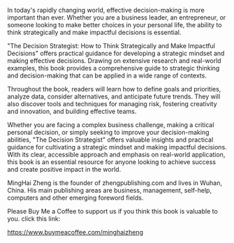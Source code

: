 

In today's rapidly changing world, effective decision-making is more important than ever. Whether you are a business leader, an entrepreneur, or someone looking to make better choices in your personal life, the ability to think strategically and make impactful decisions is essential.

"The Decision Strategist: How to Think Strategically and Make Impactful Decisions" offers practical guidance for developing a strategic mindset and making effective decisions. Drawing on extensive research and real-world examples, this book provides a comprehensive guide to strategic thinking and decision-making that can be applied in a wide range of contexts.

Throughout the book, readers will learn how to define goals and priorities, analyze data, consider alternatives, and anticipate future trends. They will also discover tools and techniques for managing risk, fostering creativity and innovation, and building effective teams.

Whether you are facing a complex business challenge, making a critical personal decision, or simply seeking to improve your decision-making abilities, "The Decision Strategist" offers valuable insights and practical guidance for cultivating a strategic mindset and making impactful decisions. With its clear, accessible approach and emphasis on real-world application, this book is an essential resource for anyone looking to achieve success and create positive impact in the world.

MingHai Zheng is the founder of zhengpublishing.com and lives in Wuhan, China. His main publishing areas are business, management, self-help, computers and other emerging foreword fields.

Please Buy Me a Coffee to support us if you think this book is valuable to you. click this link:

https://www.buymeacoffee.com/minghaizheng
